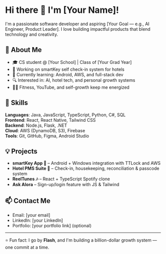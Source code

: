 # Hi there 👋 I'm [Your Name]!

I'm a passionate software developer and aspiring [Your Goal — e.g., AI Engineer, Product Leader]. I love building impactful products that blend technology and creativity.

## 🚀 About Me

- 🎓 CS student @ [Your School] | Class of [Your Grad Year]
- 💼 Working on smartKey self check-in system for hotels
- 🌱 Currently learning: Android, AWS, and full-stack dev
- 🔍 Interested in: AI, hotel tech, and personal growth systems
- 🏋️‍♀️ Fitness, YouTube, and self-growth keep me energized

## 🧠 Skills

**Languages**: Java, JavaScript, TypeScript, Python, C#, SQL  
**Frontend**: React, React Native, Tailwind CSS  
**Backend**: Node.js, Flask, .NET  
**Cloud**: AWS (DynamoDB, S3), Firebase  
**Tools**: Git, GitHub, Figma, Android Studio

## 💡 Projects

- **smartKey App 🔐** – Android + Windows integration with TTLock and AWS  
- **Hotel PMS Suite 🏨** – Check-in, housekeeping, reconciliation & passcode system  
- **ReelTunes 🎶** – React + TypeScript Spotify clone  
- **Ask Alora** – Sign-up/login feature with JS & Tailwind

## 📫 Contact Me

- Email: [your email]
- LinkedIn: [your LinkedIn]
- Portfolio: [your portfolio link] (optional)

---

⭐️ Fun fact: I go by **Flash**, and I'm building a billion-dollar growth system — one commit at a time.
